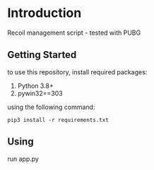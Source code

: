 # Introduction
Recoil management script - tested with PUBG

## Getting Started
to use this repository, install required packages:

1. Python 3.8+
2. pywin32==303

using the following command:
```
pip3 install -r requirements.txt
```
## Using
run app.py
